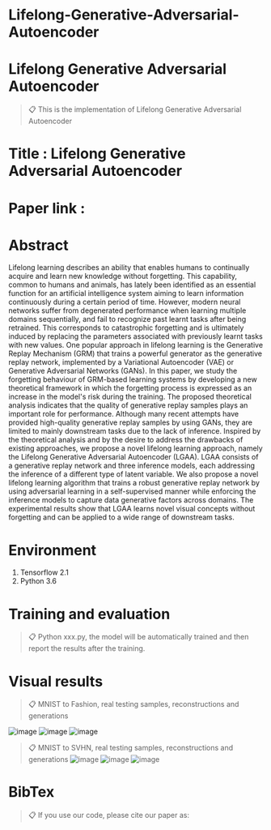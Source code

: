 # Lifelong-Generative-Adversarial-Autoencoder


# Lifelong Generative Adversarial Autoencoder

>📋 This is the implementation of Lifelong Generative Adversarial Autoencoder

# Title : Lifelong Generative Adversarial Autoencoder

# Paper link : 

# Abstract
Lifelong learning describes an ability that enables humans to continually acquire and learn new knowledge without forgetting. This capability, common to humans and animals, has lately been identified as an essential function for an artificial intelligence system aiming to learn information continuously during a certain period of time. However, modern neural networks suffer from degenerated performance when learning multiple domains sequentially, and fail to recognize past learnt tasks after being retrained. This corresponds to catastrophic forgetting and is ultimately induced by replacing the parameters associated with previously learnt tasks with new values. One popular approach in lifelong learning is the Generative Replay Mechanism (GRM) that trains a powerful generator as the generative replay network, implemented by a Variational Autoencoder (VAE) or Generative Adversarial Networks (GANs). In this paper, we study the forgetting behaviour of GRM-based learning systems by developing a new theoretical framework in which the forgetting process is expressed as an increase in the model's risk during the training. The proposed theoretical analysis indicates that the quality of generative replay samples plays an important role for performance. Although many recent attempts have provided high-quality generative replay samples by using GANs, they are limited to mainly downstream tasks due to the lack of inference. Inspired by the theoretical analysis and by the desire to address the drawbacks of existing approaches, we propose a novel lifelong learning approach, namely the Lifelong Generative Adversarial Autoencoder (LGAA). LGAA consists of a generative replay network and three inference models, each addressing the inference of a different type of latent variable. We also propose a novel lifelong learning algorithm that trains a robust generative replay network by using adversarial learning in a self-supervised manner while enforcing the inference models to capture data generative factors across domains. The experimental results show that LGAA learns novel visual concepts without forgetting and can be applied to a wide range of downstream tasks.

# Environment

1. Tensorflow 2.1
2. Python 3.6

# Training and evaluation

>📋 Python xxx.py, the model will be automatically trained and then report the results after the training.


# Visual results

>📋 MNIST to Fashion, real testing samples, reconstructions and generations

![image](https://github.com/dtuzi123/Lifelong-Generative-Adversarial-Autoencoder/blob/main/MNISTtoFashion_real.png) ![image](https://github.com/dtuzi123/Lifelong-Generative-Adversarial-Autoencoder/blob/main/MNISTtoFashion_reco.png) ![image](https://github.com/dtuzi123/Lifelong-Generative-Adversarial-Autoencoder/blob/main/MyMNISTtoFashion19.png)

>📋 MNIST to SVHN, real testing samples, reconstructions and generations
![image](https://github.com/dtuzi123/Lifelong-Generative-Adversarial-Autoencoder/blob/main/MNISTtoSVHN_real.png) ![image](https://github.com/dtuzi123/Lifelong-Generative-Adversarial-Autoencoder/blob/main/MNISTtoSVHN_real.png) ![image](https://github.com/dtuzi123/Lifelong-Generative-Adversarial-Autoencoder/blob/main/MNISTtoSVHN_reco.png)


# BibTex
>📋 If you use our code, please cite our paper as:


